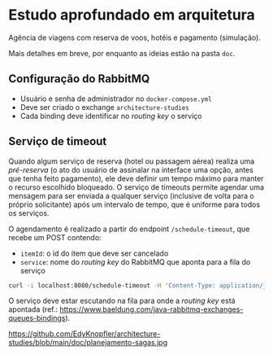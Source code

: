 # Estudo aprofundado em arquitetura

Agência de viagens com reserva de voos, hotéis e pagamento (simulação).

Mais detalhes em breve, por enquanto as ideias estão na pasta `doc`.

## Configuração do RabbitMQ

* Usuário e senha de administrador no `docker-compose.yml`
* Deve ser criado o exchange `architecture-studies`
* Cada binding deve identificar no _routing key_ o serviço

## Serviço de timeout

Quando algum serviço de reserva (hotel ou passagem aérea) realiza uma _pré-reserva_ (o ato do usuário de assinalar na interface uma opção, antes que tenha feito pagamento), ele deve definir um tempo máximo para manter o recurso escolhido bloqueado. O serviço de timeouts permite agendar uma mensagem para ser enviada a qualquer serviço (inclusive de volta para o próprio solicitante) após um intervalo de tempo, que é uniforme para todos os serviços.

O agendamento é realizado a partir do endpoint `/schedule-timeout`, que recebe um POST contendo:
* `itemId`: o id do item que deve ser cancelado
* `service`: nome do _routing key_ do RabbitMQ que aponta para a fila do serviço

```bash
curl -i localhost:8080/schedule-timeout -H 'Content-Type: application/json' -d '{"service": "hoteis", "itemId": 123456}'
```

O serviço deve estar escutando na fila para onde a _routing key_ está apontada (ref.: https://www.baeldung.com/java-rabbitmq-exchanges-queues-bindings).

https://github.com/EdyKnopfler/architecture-studies/blob/main/doc/planejamento-sagas.jpg

